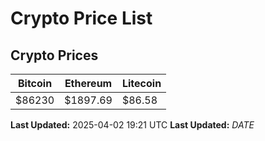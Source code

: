 # Crypto Price List

## Crypto Prices
| Bitcoin | Ethereum | Litecoin |
| ------- | -------- | -------- |
| $86230 | $1897.69 | $86.58 |
**Last Updated:** 2025-04-02 19:21 UTC
**Last Updated:** $DATE$

